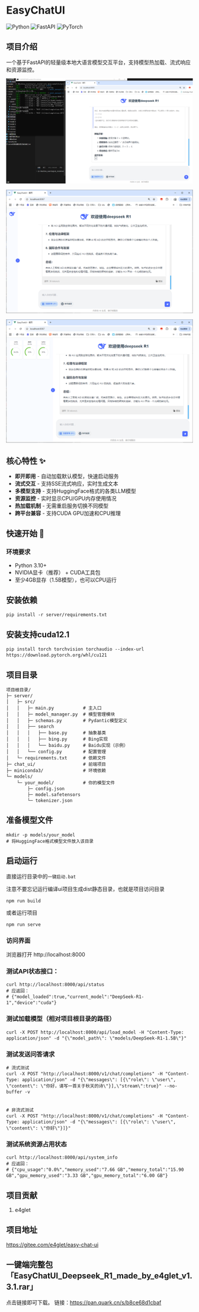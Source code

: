 # EasyChatUI
![Python](https://img.shields.io/badge/Python-3.10+-blue)
![FastAPI](https://img.shields.io/badge/FastAPI-0.103+-green)
![PyTorch](https://img.shields.io/badge/PyTorch-2.0%2BGPU-red)

## 项目介绍
一个基于FastAPI的轻量级本地大语言模型交互平台，支持模型热加载、流式响应和资源监控。

![输入图片说明](91b17f925d78a6c4702637b06727aed.png)

![输入图片说明](mmexport1740282121410.png)

![输入图片说明](mmexport1740282123683.png)

## 核心特性 ✨

- **即开即用** - 自动加载默认模型，快速启动服务
- **流式交互** - 支持SSE流式响应，实时生成文本
- **多模型支持** - 支持HuggingFace格式的各类LLM模型
- **资源监控** - 实时显示CPU/GPU内存使用情况
- **热加载机制** - 无需重启服务切换不同模型
- **跨平台兼容** - 支持CUDA GPU加速和CPU推理

## 快速开始 🚀

### 环境要求
- Python 3.10+
- NVIDIA显卡（推荐） + CUDA工具包
- 至少4GB显存（1.5B模型），也可以CPU运行

## 安装依赖
```
pip install -r server/requirements.txt
```
## 安装支持cuda12.1
```
pip install torch torchvision torchaudio --index-url https://download.pytorch.org/whl/cu121
```

## 项目目录

```
项目根目录/
├─ server/
│   ├─ src/
│   │   ├─ main.py           # 主入口
│   │   ├─ model_manager.py  # 模型管理模块
│   │   ├─ schemas.py        # Pydantic模型定义
│   │   ├── search
│   │   │   ├── base.py      # 抽象基类
│   │   │   ├── bing.py      # Bing实现
│   │   │   └── baidu.py     # Baidu实现（示例）
│   │   └── config.py        # 配置管理
│   └─ requirements.txt      # 依赖文件
├─ chat_ui/                  # 前端项目
├─ miniconda3/               # 环境依赖
└─ models/
    └─ your_model/           # 你的模型文件
        ├─ config.json
        ├─ model.safetensors
        └─ tokenizer.json
```

## 准备模型文件
```
mkdir -p models/your_model
# 将HuggingFace格式模型文件放入该目录
```
## 启动运行
直接运行目录中的`一键启动.bat`

注意不要忘记运行编译ui项目生成dist静态目录，也就是项目访问目录
```
npm run build
```
或者运行项目
```
npm run serve
```

### 访问界面
浏览器打开 http://localhost:8000

### 测试API状态接口：
```
curl http://localhost:8000/api/status
# 应返回：
# {"model_loaded":true,"current_model":"DeepSeek-R1-1","device":"cuda"}
```

### 测试加载模型（相对项目根目录的路径）
```
curl -X POST http://localhost:8000/api/load_model -H "Content-Type: application/json" -d "{\"model_path\": \"models/DeepSeek-R1-1.5B\"}"
```

### 测试发送问答请求

```
# 流式测试
curl -X POST "http://localhost:8000/v1/chat/completions" -H "Content-Type: application/json" -d "{\"messages\": [{\"role\": \"user\", \"content\": \"你好，请写一首关于秋天的诗\"}],\"stream\":true}" --no-buffer -v


# 非流式测试
curl -X POST "http://localhost:8000/v1/chat/completions" -H "Content-Type: application/json" -d "{\"messages\": [{\"role\": \"user\", \"content\": \"你好\"}]}"
```

### 测试系统资源占用状态
```
curl http://localhost:8000/api/system_info
# 应返回：
# {"cpu_usage":"0.0%","memory_used":"7.66 GB","memory_total":"15.90 GB","gpu_memory_used":"3.33 GB","gpu_memory_total":"6.00 GB"}
```

## 项目贡献
1. e4glet

## 项目地址
https://gitee.com/e4glet/easy-chat-ui

## 一键端完整包「EasyChatUI_Deepseek_R1_made_by_e4glet_v1.3.1.rar」
点击链接即可下载。
链接：https://pan.quark.cn/s/b8ce68d1cbaf